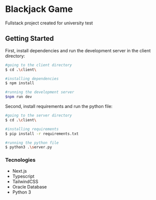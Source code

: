 # Blackjack Game 
Fullstack project created for university test

## Getting Started

First, install dependencies and run the development server in the client directory:
```bash
#going to the client directory
$ cd .\client\

#installing dependencies
$ npm install

#running the development server
$npm run dev
```
Second, install requirements and run the python file:
```bash
#going to the server directory
$ cd .\client\

#installing requirements
$ pip install -r requirements.txt

#running the python file
$ python3 .\server.py
```
### Tecnologies
- Next.js
- Typescript
- TailwindCSS
- Oracle Database
- Python 3



